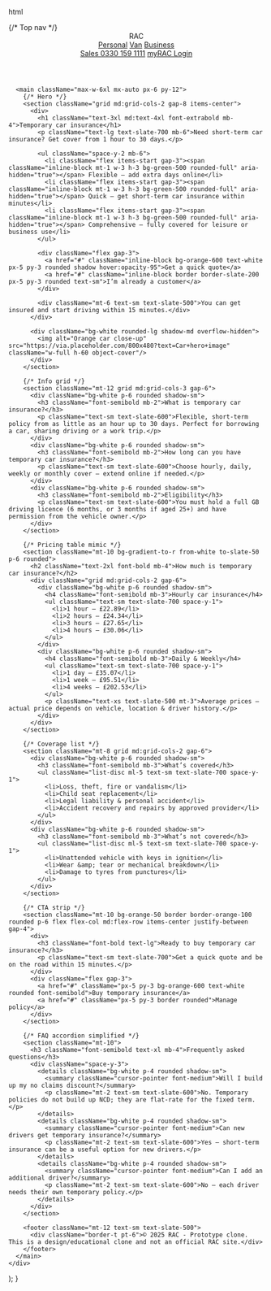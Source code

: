 html
    <div className="min-h-screen bg-gray-50 text-slate-800">
      {/* Top nav */}
      <header className="bg-white shadow-sm">
        <div className="max-w-6xl mx-auto px-6 py-4 flex items-center justify-between">
          <div className="flex items-center gap-4">
            <div className="w-10 h-10 bg-orange-500 rounded flex items-center justify-center font-bold text-white">RAC</div>
            <nav className="hidden md:flex gap-6 text-sm font-medium">
              <a className="hover:underline" href="#">Personal</a>
              <a className="hover:underline" href="#">Van</a>
              <a className="hover:underline" href="#">Business</a>
            </nav>
          </div>
          <div className="flex items-center gap-4">
            <a className="text-sm text-slate-600" href="#">Sales 0330 159 1111</a>
            <a className="text-sm text-blue-600 font-semibold" href="#">myRAC Login</a>
          </div>
        </div>
      </header>

      <main className="max-w-6xl mx-auto px-6 py-12">
        {/* Hero */}
        <section className="grid md:grid-cols-2 gap-8 items-center">
          <div>
            <h1 className="text-3xl md:text-4xl font-extrabold mb-4">Temporary car insurance</h1>
            <p className="text-lg text-slate-700 mb-6">Need short-term car insurance? Get cover from 1 hour to 30 days.</p>

            <ul className="space-y-2 mb-6">
              <li className="flex items-start gap-3"><span className="inline-block mt-1 w-3 h-3 bg-green-500 rounded-full" aria-hidden="true"></span> Flexible – add extra days online</li>
              <li className="flex items-start gap-3"><span className="inline-block mt-1 w-3 h-3 bg-green-500 rounded-full" aria-hidden="true"></span> Quick – get short-term car insurance within minutes</li>
              <li className="flex items-start gap-3"><span className="inline-block mt-1 w-3 h-3 bg-green-500 rounded-full" aria-hidden="true"></span> Comprehensive – fully covered for leisure or business use</li>
            </ul>

            <div className="flex gap-3">
              <a href="#" className="inline-block bg-orange-600 text-white px-5 py-3 rounded shadow hover:opacity-95">Get a quick quote</a>
              <a href="#" className="inline-block border border-slate-200 px-5 py-3 rounded text-sm">I’m already a customer</a>
            </div>

            <div className="mt-6 text-sm text-slate-500">You can get insured and start driving within 15 minutes.</div>
          </div>

          <div className="bg-white rounded-lg shadow-md overflow-hidden">
            <img alt="Orange car close-up" src="https://via.placeholder.com/800x480?text=Car+hero+image" className="w-full h-60 object-cover"/>
          </div>
        </section>

        {/* Info grid */}
        <section className="mt-12 grid md:grid-cols-3 gap-6">
          <div className="bg-white p-6 rounded shadow-sm">
            <h3 className="font-semibold mb-2">What is temporary car insurance?</h3>
            <p className="text-sm text-slate-600">Flexible, short-term policy from as little as an hour up to 30 days. Perfect for borrowing a car, sharing driving or a work trip.</p>
          </div>
          <div className="bg-white p-6 rounded shadow-sm">
            <h3 className="font-semibold mb-2">How long can you have temporary car insurance?</h3>
            <p className="text-sm text-slate-600">Choose hourly, daily, weekly or monthly cover — extend online if needed.</p>
          </div>
          <div className="bg-white p-6 rounded shadow-sm">
            <h3 className="font-semibold mb-2">Eligibility</h3>
            <p className="text-sm text-slate-600">You must hold a full GB driving licence (6 months, or 3 months if aged 25+) and have permission from the vehicle owner.</p>
          </div>
        </section>

        {/* Pricing table mimic */}
        <section className="mt-10 bg-gradient-to-r from-white to-slate-50 p-6 rounded">
          <h2 className="text-2xl font-bold mb-4">How much is temporary car insurance?</h2>
          <div className="grid md:grid-cols-2 gap-6">
            <div className="bg-white p-6 rounded shadow-sm">
              <h4 className="font-semibold mb-3">Hourly car insurance</h4>
              <ul className="text-sm text-slate-700 space-y-1">
                <li>1 hour – £22.89</li>
                <li>2 hours – £24.34</li>
                <li>3 hours – £27.65</li>
                <li>4 hours – £30.06</li>
              </ul>
            </div>
            <div className="bg-white p-6 rounded shadow-sm">
              <h4 className="font-semibold mb-3">Daily & Weekly</h4>
              <ul className="text-sm text-slate-700 space-y-1">
                <li>1 day – £35.07</li>
                <li>1 week – £95.51</li>
                <li>4 weeks – £202.53</li>
              </ul>
              <p className="text-xs text-slate-500 mt-3">Average prices — actual price depends on vehicle, location & driver history.</p>
            </div>
          </div>
        </section>

        {/* Coverage list */}
        <section className="mt-8 grid md:grid-cols-2 gap-6">
          <div className="bg-white p-6 rounded shadow-sm">
            <h3 className="font-semibold mb-3">What’s covered</h3>
            <ul className="list-disc ml-5 text-sm text-slate-700 space-y-1">
              <li>Loss, theft, fire or vandalism</li>
              <li>Child seat replacement</li>
              <li>Legal liability & personal accident</li>
              <li>Accident recovery and repairs by approved provider</li>
            </ul>
          </div>
          <div className="bg-white p-6 rounded shadow-sm">
            <h3 className="font-semibold mb-3">What’s not covered</h3>
            <ul className="list-disc ml-5 text-sm text-slate-700 space-y-1">
              <li>Unattended vehicle with keys in ignition</li>
              <li>Wear &amp; tear or mechanical breakdown</li>
              <li>Damage to tyres from punctures</li>
            </ul>
          </div>
        </section>

        {/* CTA strip */}
        <section className="mt-10 bg-orange-50 border border-orange-100 rounded p-6 flex flex-col md:flex-row items-center justify-between gap-4">
          <div>
            <h3 className="font-bold text-lg">Ready to buy temporary car insurance?</h3>
            <p className="text-sm text-slate-700">Get a quick quote and be on the road within 15 minutes.</p>
          </div>
          <div className="flex gap-3">
            <a href="#" className="px-5 py-3 bg-orange-600 text-white rounded font-semibold">Buy temporary insurance</a>
            <a href="#" className="px-5 py-3 border rounded">Manage policy</a>
          </div>
        </section>

        {/* FAQ accordion simplified */}
        <section className="mt-10">
          <h3 className="font-semibold text-xl mb-4">Frequently asked questions</h3>
          <div className="space-y-3">
            <details className="bg-white p-4 rounded shadow-sm">
              <summary className="cursor-pointer font-medium">Will I build up my no claims discount?</summary>
              <p className="mt-2 text-sm text-slate-600">No. Temporary policies do not build up NCD; they are flat-rate for the fixed term.</p>
            </details>
            <details className="bg-white p-4 rounded shadow-sm">
              <summary className="cursor-pointer font-medium">Can new drivers get temporary insurance?</summary>
              <p className="mt-2 text-sm text-slate-600">Yes — short-term insurance can be a useful option for new drivers.</p>
            </details>
            <details className="bg-white p-4 rounded shadow-sm">
              <summary className="cursor-pointer font-medium">Can I add an additional driver?</summary>
              <p className="mt-2 text-sm text-slate-600">No — each driver needs their own temporary policy.</p>
            </details>
          </div>
        </section>

        <footer className="mt-12 text-sm text-slate-500">
          <div className="border-t pt-6">© 2025 RAC - Prototype clone. This is a design/educational clone and not an official RAC site.</div>
        </footer>
      </main>
    </div>
  );
}
